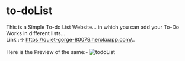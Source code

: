 # to-doList
This is a Simple To-do List Website... in which you can add your To-Do Works in different lists...
<br>
Link :-> https://quiet-gorge-80079.herokuapp.com/..
<br>
<br> Here is the Preview of the same:-
![todoList](https://user-images.githubusercontent.com/67111661/150790308-a28b7f65-1353-488b-9297-bc28441c4a4d.png)
